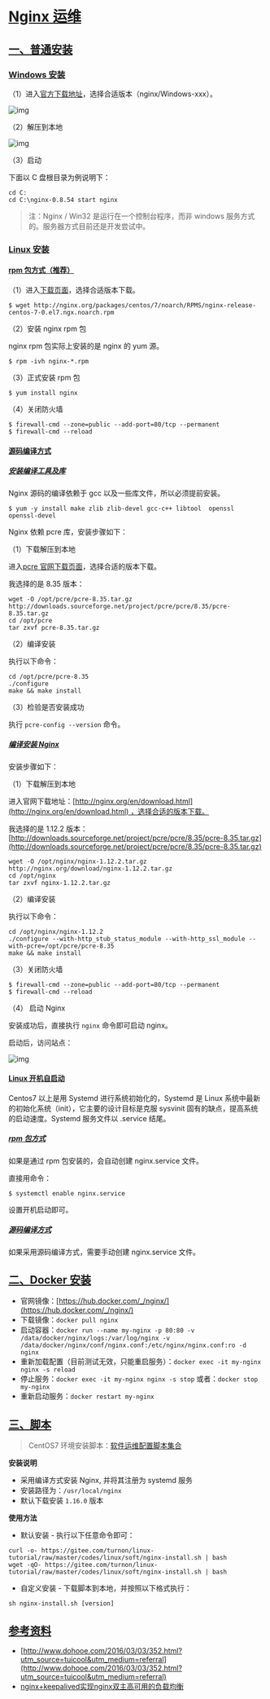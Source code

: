 # [Nginx 运维](https://dunwu.github.io/nginx-tutorial/#/nginx-ops?id=nginx-%e8%bf%90%e7%bb%b4)

## [一、普通安装](https://dunwu.github.io/nginx-tutorial/#/nginx-ops?id=%e4%b8%80%e3%80%81%e6%99%ae%e9%80%9a%e5%ae%89%e8%a3%85)

### [Windows 安装](https://dunwu.github.io/nginx-tutorial/#/nginx-ops?id=windows-%e5%ae%89%e8%a3%85)

（1）进入[官方下载地址](https://nginx.org/en/download.html)，选择合适版本（nginx/Windows-xxx）。

![img](https://raw.githubusercontent.com/dunwu/images/master/snap/20180920181023092347.png)

（2）解压到本地

![img](https://raw.githubusercontent.com/dunwu/images/master/snap/20180920181023092044.png)

（3）启动

下面以 C 盘根目录为例说明下：

```
cd C:
cd C:\nginx-0.8.54 start nginx
```

> 注：Nginx / Win32 是运行在一个控制台程序，而非 windows 服务方式的。服务器方式目前还是开发尝试中。

### [Linux 安装](https://dunwu.github.io/nginx-tutorial/#/nginx-ops?id=linux-%e5%ae%89%e8%a3%85)

#### [rpm 包方式（推荐）](https://dunwu.github.io/nginx-tutorial/#/nginx-ops?id=rpm-%e5%8c%85%e6%96%b9%e5%bc%8f%ef%bc%88%e6%8e%a8%e8%8d%90%ef%bc%89)

（1）进入[下载页面](http://nginx.org/packages/)，选择合适版本下载。

```
$ wget http://nginx.org/packages/centos/7/noarch/RPMS/nginx-release-centos-7-0.el7.ngx.noarch.rpm
```

（2）安装 nginx rpm 包

nginx rpm 包实际上安装的是 nginx 的 yum 源。

```
$ rpm -ivh nginx-*.rpm
```

（3）正式安装 rpm 包

```
$ yum install nginx
```

（4）关闭防火墙

```
$ firewall-cmd --zone=public --add-port=80/tcp --permanent
$ firewall-cmd --reload
```

#### [源码编译方式](https://dunwu.github.io/nginx-tutorial/#/nginx-ops?id=%e6%ba%90%e7%a0%81%e7%bc%96%e8%af%91%e6%96%b9%e5%bc%8f)

##### [安装编译工具及库](https://dunwu.github.io/nginx-tutorial/#/nginx-ops?id=%e5%ae%89%e8%a3%85%e7%bc%96%e8%af%91%e5%b7%a5%e5%85%b7%e5%8f%8a%e5%ba%93)

Nginx 源码的编译依赖于 gcc 以及一些库文件，所以必须提前安装。

```
$ yum -y install make zlib zlib-devel gcc-c++ libtool  openssl openssl-devel
```

Nginx 依赖 pcre 库，安装步骤如下：

（1）下载解压到本地

进入[pcre 官网下载页面](https://sourceforge.net/projects/pcre/files/pcre/)，选择合适的版本下载。

我选择的是 8.35 版本：

```
wget -O /opt/pcre/pcre-8.35.tar.gz http://downloads.sourceforge.net/project/pcre/pcre/8.35/pcre-8.35.tar.gz
cd /opt/pcre
tar zxvf pcre-8.35.tar.gz
```

（2）编译安装

执行以下命令：

```
cd /opt/pcre/pcre-8.35
./configure
make && make install
```

（3）检验是否安装成功

执行 `pcre-config --version` 命令。

##### [编译安装 Nginx](https://dunwu.github.io/nginx-tutorial/#/nginx-ops?id=%e7%bc%96%e8%af%91%e5%ae%89%e8%a3%85-nginx)

安装步骤如下：

（1）下载解压到本地

进入官网下载地址：[http://nginx.org/en/download.html](http://nginx.org/en/download.html) ，选择合适的版本下载。

我选择的是 1.12.2 版本：[http://downloads.sourceforge.net/project/pcre/pcre/8.35/pcre-8.35.tar.gz](http://downloads.sourceforge.net/project/pcre/pcre/8.35/pcre-8.35.tar.gz)

```
wget -O /opt/nginx/nginx-1.12.2.tar.gz http://nginx.org/download/nginx-1.12.2.tar.gz
cd /opt/nginx
tar zxvf nginx-1.12.2.tar.gz
```

（2）编译安装

执行以下命令：

```
cd /opt/nginx/nginx-1.12.2
./configure --with-http_stub_status_module --with-http_ssl_module --with-pcre=/opt/pcre/pcre-8.35
make && make install
```

（3）关闭防火墙

```
$ firewall-cmd --zone=public --add-port=80/tcp --permanent
$ firewall-cmd --reload
```

（4） 启动 Nginx

安装成功后，直接执行 `nginx` 命令即可启动 nginx。

启动后，访问站点：

![img](https://raw.githubusercontent.com/dunwu/images/master/snap/20180920181016133223.png)

#### [Linux 开机自启动](https://dunwu.github.io/nginx-tutorial/#/nginx-ops?id=linux-%e5%bc%80%e6%9c%ba%e8%87%aa%e5%90%af%e5%8a%a8)

Centos7 以上是用 Systemd 进行系统初始化的，Systemd 是 Linux 系统中最新的初始化系统（init），它主要的设计目标是克服 sysvinit 固有的缺点，提高系统的启动速度。Systemd 服务文件以 .service 结尾。

##### [rpm 包方式](https://dunwu.github.io/nginx-tutorial/#/nginx-ops?id=rpm-%e5%8c%85%e6%96%b9%e5%bc%8f)

如果是通过 rpm 包安装的，会自动创建 nginx.service 文件。

直接用命令：

```
$ systemctl enable nginx.service
```

设置开机启动即可。

##### [源码编译方式](https://dunwu.github.io/nginx-tutorial/#/nginx-ops?id=%e6%ba%90%e7%a0%81%e7%bc%96%e8%af%91%e6%96%b9%e5%bc%8f-1)

如果采用源码编译方式，需要手动创建 nginx.service 文件。

## [二、Docker 安装](https://dunwu.github.io/nginx-tutorial/#/nginx-ops?id=%e4%ba%8c%e3%80%81docker-%e5%ae%89%e8%a3%85)

- 官网镜像：[https://hub.docker.com/_/nginx/](https://hub.docker.com/_/nginx/)
- 下载镜像：`docker pull nginx`
- 启动容器：`docker run --name my-nginx -p 80:80 -v /data/docker/nginx/logs:/var/log/nginx -v /data/docker/nginx/conf/nginx.conf:/etc/nginx/nginx.conf:ro -d nginx`
- 重新加载配置（目前测试无效，只能重启服务）：`docker exec -it my-nginx nginx -s reload`
- 停止服务：`docker exec -it my-nginx nginx -s stop` 或者：`docker stop my-nginx`
- 重新启动服务：`docker restart my-nginx`

## [三、脚本](https://dunwu.github.io/nginx-tutorial/#/nginx-ops?id=%e4%b8%89%e3%80%81%e8%84%9a%e6%9c%ac)

> CentOS7 环境安装脚本：[软件运维配置脚本集合](https://github.com/dunwu/linux-tutorial/tree/master/codes/linux/soft)

**安装说明**

- 采用编译方式安装 Nginx, 并将其注册为 systemd 服务
- 安装路径为：`/usr/local/nginx`
- 默认下载安装 `1.16.0` 版本

**使用方法**

- 默认安装 - 执行以下任意命令即可：

```
curl -o- https://gitee.com/turnon/linux-tutorial/raw/master/codes/linux/soft/nginx-install.sh | bash
wget -qO- https://gitee.com/turnon/linux-tutorial/raw/master/codes/linux/soft/nginx-install.sh | bash
```

- 自定义安装 - 下载脚本到本地，并按照以下格式执行：

```
sh nginx-install.sh [version]
```

## [参考资料](https://dunwu.github.io/nginx-tutorial/#/nginx-ops?id=%e5%8f%82%e8%80%83%e8%b5%84%e6%96%99)

- [http://www.dohooe.com/2016/03/03/352.html?utm_source=tuicool&utm_medium=referral](http://www.dohooe.com/2016/03/03/352.html?utm_source=tuicool&utm_medium=referral)
- [nginx+keepalived实现nginx双主高可用的负载均衡](https://blog.51cto.com/kling/1253474)